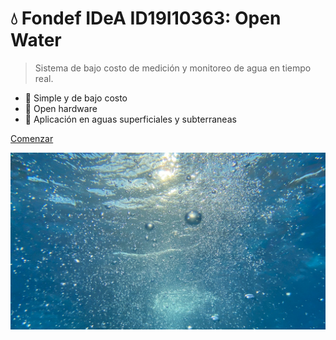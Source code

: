 <!-- _coverpage.md -->

# **💧 Fondef IDeA ID19I10363: Open Water**

> Sistema de bajo costo de medición y monitoreo de agua en tiempo real.

- 🌱 Simple y de bajo costo
- 🔧 Open hardware
- 🌊 Aplicación en aguas superficiales y subterraneas

<!--[GitHub](https://github.com/docsifyjs/docsify/)-->
[Comenzar](/)

<!-- background image -->

![](images/cover_background_2.jpg)


